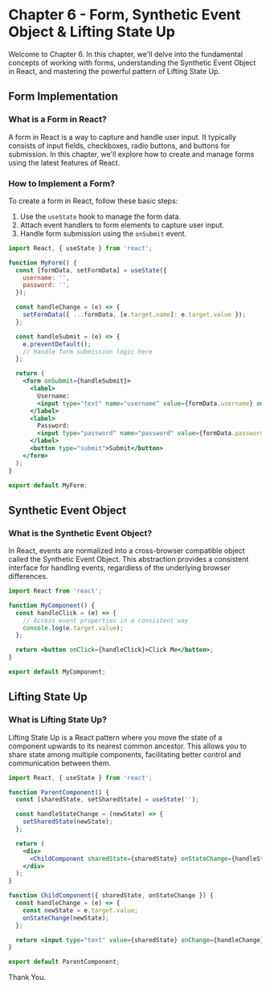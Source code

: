 # Chapter 6 - Form, Synthetic Event Object & Lifting State Up

Welcome to Chapter 6. In this chapter, we'll delve into the fundamental concepts of working with forms, understanding the Synthetic Event Object in React, and mastering the powerful pattern of Lifting State Up.

## Form Implementation

### What is a Form in React?

A form in React is a way to capture and handle user input. It typically consists of input fields, checkboxes, radio buttons, and buttons for submission. In this chapter, we'll explore how to create and manage forms using the latest features of React.

### How to Implement a Form?

To create a form in React, follow these basic steps:

1. Use the `useState` hook to manage the form data.
2. Attach event handlers to form elements to capture user input.
3. Handle form submission using the `onSubmit` event.

```jsx
import React, { useState } from 'react';

function MyForm() {
  const [formData, setFormData] = useState({
    username: '',
    password: '',
  });

  const handleChange = (e) => {
    setFormData({ ...formData, [e.target.name]: e.target.value });
  };

  const handleSubmit = (e) => {
    e.preventDefault();
    // Handle form submission logic here
  };

  return (
    <form onSubmit={handleSubmit}>
      <label>
        Username:
        <input type="text" name="username" value={formData.username} onChange={handleChange} />
      </label>
      <label>
        Password:
        <input type="password" name="password" value={formData.password} onChange={handleChange} />
      </label>
      <button type="submit">Submit</button>
    </form>
  );
}

export default MyForm;
```

## Synthetic Event Object

### What is the Synthetic Event Object?

In React, events are normalized into a cross-browser compatible object called the Synthetic Event Object. This abstraction provides a consistent interface for handling events, regardless of the underlying browser differences.

```jsx
import React from 'react';

function MyComponent() {
  const handleClick = (e) => {
    // Access event properties in a consistent way
    console.log(e.target.value);
  };

  return <button onClick={handleClick}>Click Me</button>;
}

export default MyComponent;
```

## Lifting State Up

### What is Lifting State Up?

Lifting State Up is a React pattern where you move the state of a component upwards to its nearest common ancestor. This allows you to share state among multiple components, facilitating better control and communication between them.

```jsx
import React, { useState } from 'react';

function ParentComponent() {
  const [sharedState, setSharedState] = useState('');

  const handleStateChange = (newState) => {
    setSharedState(newState);
  };

  return (
    <div>
      <ChildComponent sharedState={sharedState} onStateChange={handleStateChange} />
    </div>
  );
}

function ChildComponent({ sharedState, onStateChange }) {
  const handleChange = (e) => {
    const newState = e.target.value;
    onStateChange(newState);
  };

  return <input type="text" value={sharedState} onChange={handleChange} />;
}

export default ParentComponent;
```

Thank You.